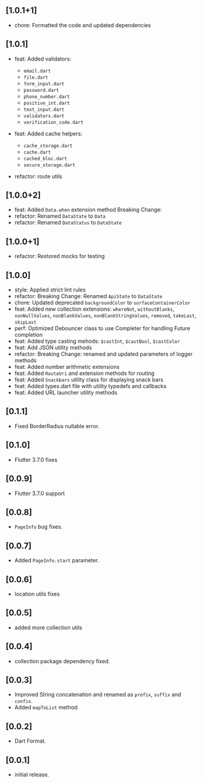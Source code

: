 ## [1.0.1+1]

* chore: Formatted the code and updated dependencies

## [1.0.1]

* feat: Added validators:
    - `email.dart`
    - `file.dart`
    - `form_input.dart`
    - `password.dart`
    - `phone_number.dart`
    - `positive_int.dart`
    - `text_input.dart`
    - `validators.dart`
    - `verification_code.dart`

* feat: Added cache helpers:
    - `cache_storage.dart`
    - `cache.dart`
    - `cached_bloc.dart`
    - `secure_storage.dart`

* refactor: route utils

## [1.0.0+2]

* feat: Added `Data.when` extension method
Breaking Change:
* refactor: Renamed `DataState` to `Data`
* refactor: Renamed `DataStatus` to `DataState`

## [1.0.0+1]

* refactor: Restored mocks for testing

## [1.0.0]

* style: Applied strict lint rules
* refactor: Breaking Change: Renamed `ApiState` to `DataState`
* chore: Updated deprecated `backgroundColor` to `surfaceContainerColor`
* feat: Added new collection extensions: `whereNot`, `withoutBlanks`, `nonNullValues`, `nonBlankValues`, `nonBlankStringValues`, `removed`, `takeLast`, `skipLast`
* perf: Optimized Debouncer class to use Completer for handling Future completion
* feat: Added type casting mehods: `$castInt`, `$castBool`, `$castColor`
* feat: Add JSON utility methods
* refactor: Breaking Change: renamed and updated parameters of logger methods
* feat: Added number arithmetic extensions
* feat: Added `RouteUri` and extension methods for routing
* feat: Added `Snackbars` utility class for displaying snack bars
* feat: Added types.dart file with utility typedefs and callbacks
* feat: Added URL launcher utility methods

## [0.1.1]

* Fixed BorderRadius nullable error.

## [0.1.0]

* Flutter 3.7.0 fixes

## [0.0.9]

* Flutter 3.7.0 support

## [0.0.8]

* `PageInfo` bug fixes.

## [0.0.7]

* Added `PageInfo.start` parameter.

## [0.0.6]

* location utils fixes

## [0.0.5]

* added more collection utils

## [0.0.4]

* collection package dependency fixed.

## [0.0.3]

* Improved String concatenation and renamed as `prefix`, `suffix` and `confix`.
* Added `mapToList` method

## [0.0.2]

* Dart Format.

## [0.0.1]

* initial release.
